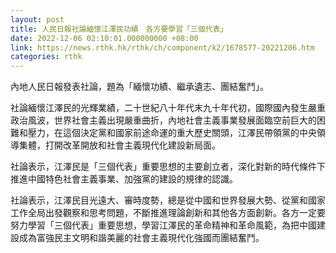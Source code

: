 ```yaml
---
layout: post
title: 人民日報社論緬懷江澤民功績　各方要學習「三個代表」
date: 2022-12-06 02:10:01.000000000 +08:00
link: https://news.rthk.hk/rthk/ch/component/k2/1678577-20221206.htm
categories: rthk
---
```


內地人民日報發表社論，題為「緬懷功績、繼承遺志、團結奮鬥」。

社論緬懷江澤民的光輝業績，二十世紀八十年代末九十年代初，國際國內發生嚴重政治風波，世界社會主義出現嚴重曲折，內地社會主義事業發展面臨空前巨大的困難和壓力，在這個決定黨和國家前途命運的重大歷史關頭，江澤民帶領黨的中央領導集體，打開改革開放和社會主義現代化建設新局面。

社論表示，江澤民是「三個代表」重要思想的主要創立者，深化對新的時代條件下推進中國特色社會主義事業、加強黨的建設的規律的認識。

社論表示，江澤民目光遠大、審時度勢，總是從中國和世界發展大勢、從黨和國家工作全局出發觀察和思考問題，不斷推進理論創新和其他各方面創新。各方一定要努力學習「三個代表」重要思想，學習江澤民的革命精神和革命風範，為把中國建設成為富強民主文明和諧美麗的社會主義現代化強國而團結奮鬥。

